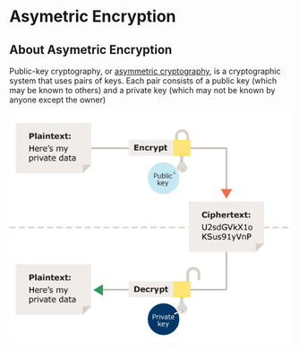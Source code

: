 # Asymetric Encryption


## About Asymetric Encryption

Public-key cryptography, or [asymmetric cryptography](https://en.wikipedia.org/wiki/Public-key_cryptography), is a cryptographic system that uses pairs of keys. Each pair consists of a public key (which may be known to others) and a private key (which may not be known by anyone except the owner)

![Assymetric Encryption](https://github.com/paulveillard/cybersecurity-asymmetric-encryption/blob/main/img/asymmetric.gif)

